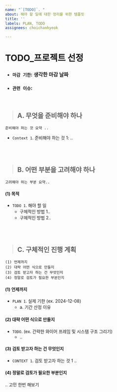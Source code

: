```yaml
---
name: "`[TODO]`. "
about: 해야 할 일에 대한 정리를 위한 템플릿
title: ''
labels: PLAN, TODO
assignees: choichanhyeok

---
```


# TODO_프로젝트 선정

- ### `마감 기한`:  생각한 마감 날짜
- ### `관련 이슈`: #

<br>

> ## A. 무엇을 준비해야 하나
```
준비해야 하는 것 요약 ..
``` 

- `Context 1`. 준비해야 하는 것 1: ..


<br>
<br>




> ## B. 어떤 부분을 고려해야 하나
```
고려해야 하는 부분 요약..
```

#### (1) 목적
- `TODO 1`. 해야 할 일
  - 구체적인 방법 1..
  - 구체적인 방법 2..



<br>
<br>


> ## C. 구체적인 진행 계획
```
(1) 언제까지
(2) 대략 어떤 식으로 만들지
(3) 검토 받고자 하는 건 무엇인지
(4) 정말로 검토가 필요한 부분인지
```

#### (1) 언제까지
- `PLAN 1`. 실제 기한 (ex. 2024-12-08)
  - a. 기간 산정 이유

#### (2) 대략 어떤 식으로 만들지
- `TODO`. (ex. 간략한 와이어 프레임 및 시스템 구조 그리기)
  - ..

#### (3) 검토 받고자 하는 건 무엇인지
- `CONTEXT 1`. 검토 받고자 하는 것 1 ..


#### (4) 정말로 검토가 필요한 부분인지
.. 고민 한번 해보기
